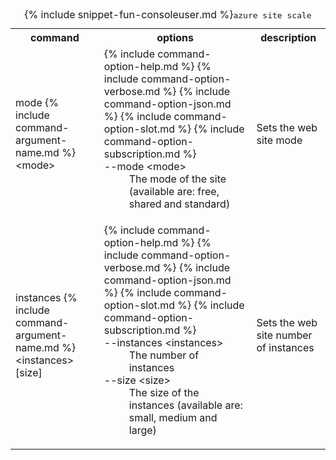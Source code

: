 <table class="table cli cmd">
	<caption>{% include snippet-fun-consoleuser.md %}<kbd>azure site scale</kbd></caption>
	<tr>
		<th class="w20">command</th>
		<th class="w60">options</th>
		<th>description</th>
	</tr>
	<tr>
		<td>mode {% include command-argument-name.md %} &lt;mode&gt;</td>
		<td>
			<dl class="dl-horizontal">
				{% include command-option-help.md %}
				{% include command-option-verbose.md %}
				{% include command-option-json.md %}
				{% include command-option-slot.md %}
				{% include command-option-subscription.md %}
				<dt>--mode &lt;mode&gt;</dt><dd>The mode of the site (available are: free, shared and standard)</dd>
			</dl>
		</td>
		<td>Sets the web site mode</td>
	</tr>
	<tr>
		<td>instances {% include command-argument-name.md %} &lt;instances&gt; [size]</td>
		<td>
			<dl class="dl-horizontal">
				{% include command-option-help.md %}
				{% include command-option-verbose.md %}
				{% include command-option-json.md %}
				{% include command-option-slot.md %}
				{% include command-option-subscription.md %}
				<dt>--instances &lt;instances&gt;</dt><dd>The number of instances</dd>
				<dt>--size &lt;size&gt;</dt><dd>The size of the instances (available are: small, medium and large)</dd>
			</dl>
		</td>
		<td>Sets the web site number of instances</td>
	</tr>
</table>
